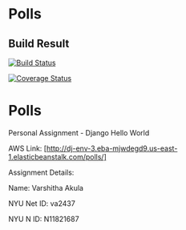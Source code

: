 # Polls 
## Build Result
[![Build Status](https://app.travis-ci.com/Akula2000/polls.svg?branch=main)](https://app.travis-ci.com/Akula2000/polls)

[![Coverage Status](https://coveralls.io/repos/github/Akula2000/polls/badge.svg)](https://coveralls.io/github/Akula2000/polls)

# Polls
Personal Assignment - Django Hello World


AWS Link: [http://dj-env-3.eba-mjwdegd9.us-east-1.elasticbeanstalk.com/polls/]

Assignment Details: 

Name: Varshitha Akula

NYU Net ID: va2437

NYU N ID: N11821687